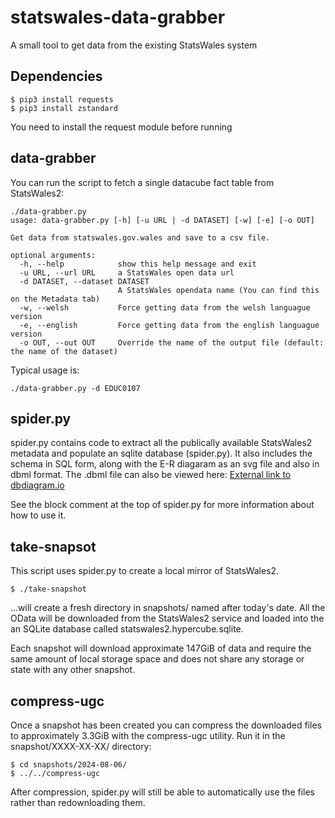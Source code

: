 # statswales-data-grabber

A small tool to get data from the existing StatsWales system

## Dependencies

```
$ pip3 install requests
$ pip3 install zstandard
```

You need to install the request module before running


## data-grabber

You can run the script to fetch a single datacube fact table from StatsWales2:

```
./data-grabber.py
usage: data-grabber.py [-h] [-u URL | -d DATASET] [-w] [-e] [-o OUT]

Get data from statswales.gov.wales and save to a csv file.

optional arguments:
  -h, --help            show this help message and exit
  -u URL, --url URL     a StatsWales open data url
  -d DATASET, --dataset DATASET
                        A StatsWales opendata name (You can find this on the Metadata tab)
  -w, --welsh           Force getting data from the welsh languague version
  -e, --english         Force getting data from the english languague version
  -o OUT, --out OUT     Override the name of the output file (default: the name of the dataset)
```

Typical usage is:

```
./data-grabber.py -d EDUC0107
```

## spider.py

spider.py contains code to extract all the publically available StatsWales2
metadata and populate an sqlite database (spider.py).
It also includes the schema in SQL form, along with the E-R diagaram as an svg
file and also in dbml format.
The .dbml file can also be viewed here: [External link to
dbdiagram.io](https://dbdiagram.io/d/StatsWales-E-R-diagram-6508558f02bd1c4a5ec93987)

See the block comment at the top of spider.py for more information about how to
use it.

## take-snapsot

This script uses spider.py to create a local mirror of StatsWales2.

```
$ ./take-snapshot
```

...will create a fresh directory in snapshots/ named after today's date. All
the OData will be downloaded from the StatsWales2 service and loaded into the
an SQLite database called statswales2.hypercube.sqlite.

Each snapshot will download approximate 147GiB of data and require the same
amount of local storage space and does not share any storage or state with any
other snapshot.

## compress-ugc

Once a snapshot has been created you can compress the downloaded files to
approximately 3.3GiB with the compress-ugc utility.
Run it in the snapshot/XXXX-XX-XX/ directory:

```
$ cd snapshots/2024-08-06/
$ ../../compress-ugc
```

After compression, spider.py will still be able to automatically use the files
rather than redownloading them.

